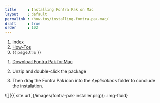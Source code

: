 ```yaml
---
title     : Installing Fontra Pak on Mac
layout    : default
permalink : /how-tos/installing-fontra-pak-mac/
draft     : true
order     : 102
---
```


<nav aria-label="breadcrumb">
  <ol class="breadcrumb small">
    <li class="breadcrumb-item"><a href="{{ site.url }}">Index</a></li>
    <li class="breadcrumb-item"><a href="../../how-tos">How-Tos</a></li>
    <li class="breadcrumb-item active" aria-current="page">{{ page.title }}</li>
  </ol>
</nav>

1. [Download Fontra Pak for Mac](https://fontra-download.black-foundry.com/FontraPak.dmg)

2. Unzip and double-click the package

3. Then drag the Fontra Pak icon into the *Applications* folder to conclude the installation.

  ![]({{ site.url }}/images/fontra-pak-installer.png){: .img-fluid}


[Fontra Pak]: http://github.com/googlefonts/fontra-pak
[build Fontra from source]: ../building-fontra-from-source
[GitHub]: http://github.com
[Actions]: http://github.com/googlefonts/fontra-pak/actions
